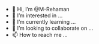 - 👋 Hi, I’m @M-Rehaman
- 👀 I’m interested in ...
- 🌱 I’m currently learning ...
- 💞️ I’m looking to collaborate on ...
- 📫 How to reach me ...

<!---
M-Rehaman/M-Rehaman is a ✨ special ✨ repository because its `README.md` (this file) appears on your GitHub profile.
You can click the Preview link to take a look at your changes.
--->
